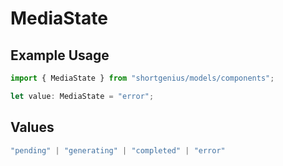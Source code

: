 # MediaState

## Example Usage

```typescript
import { MediaState } from "shortgenius/models/components";

let value: MediaState = "error";
```

## Values

```typescript
"pending" | "generating" | "completed" | "error"
```